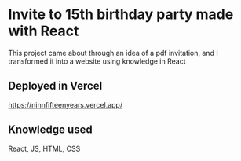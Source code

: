 # Invite to 15th birthday party made with React

This project came about through an idea of a pdf invitation, and I transformed it into a website using knowledge in React

## Deployed in Vercel

https://ninnfifteenyears.vercel.app/

## Knowledge used

React, JS, HTML, CSS
